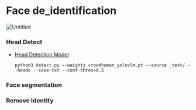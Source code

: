 # Face de_identification
![Untitled](https://github.com/HyunjungKim323/face-de_identification/assets/119280993/5bc31604-1def-4594-bbb3-14f00a9f322d)

### Head Detect
- [Head Detection Model](https://github.com/deepakcrk/yolov5-crowdhuman)  

  `python3 detect.py --weights crowdhuman_yolov5m.pt --source _test/ --heads --save-txt --conf-thres=0.5`

  
    

  
  
  
### Face segmentation


### Remove Identity
